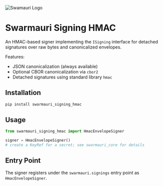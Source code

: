 ![Swamauri Logo](https://res.cloudinary.com/dbjmpekvl/image/upload/v1730099724/Swarmauri-logo-lockup-2048x757_hww01w.png)

# Swarmauri Signing HMAC

An HMAC-based signer implementing the `ISigning` interface for detached
signatures over raw bytes and canonicalized envelopes.

Features:
- JSON canonicalization (always available)
- Optional CBOR canonicalization via `cbor2`
- Detached signatures using standard library `hmac`

## Installation

```bash
pip install swarmauri_signing_hmac
```

## Usage

```python
from swarmauri_signing_hmac import HmacEnvelopeSigner

signer = HmacEnvelopeSigner()
# create a KeyRef for a secret; see swarmauri_core for details
```

## Entry Point

The signer registers under the `swarmauri.signings` entry point as `HmacEnvelopeSigner`.

